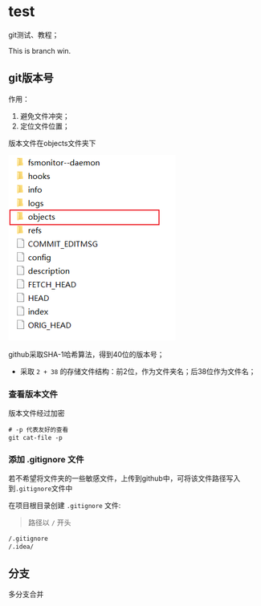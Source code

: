 # test
git测试、教程；

This is branch win.



## git版本号

作用：

1. 避免文件冲突；
2. 定位文件位置；



版本文件在objects文件夹下

![image-20230409122048882](README/image-20230409122048882.png)

github采取SHA-1哈希算法，得到40位的版本号；

* 采取 `2 + 38` 的存储文件结构：前2位，作为文件夹名；后38位作为文件名；



### 查看版本文件

版本文件经过加密

```
# -p 代表友好的查看
git cat-file -p
```



### 添加 .gitignore 文件

若不希望将文件夹的一些敏感文件，上传到github中，可将该文件路径写入到`.gitignore`文件中

在项目根目录创建 `.gitignore` 文件:

>  路径以 `/` 开头

```
/.gitignore
/.idea/
```



## 分支

多分支合并

